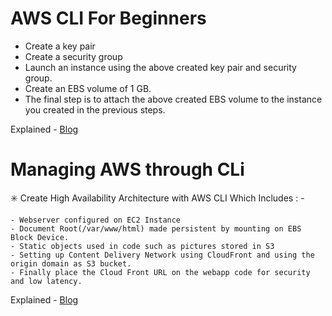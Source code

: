 # AWS CLI For Beginners 

 - Create a key pair
 - Create a security group
 - Launch an instance using the above created key pair and security group.
 - Create an EBS volume of 1 GB.
 - The final step is to attach the above created EBS volume to the instance you created in the previous steps.

Explained - [Blog](https://dwibedyabhishek1.medium.com/managing-aws-console-from-command-line-interface-cli-b55eb4dcad97)





# Managing AWS through CLi 

✳️ Create High Availability Architecture with AWS CLI Which Includes : -
    
    - Webserver configured on EC2 Instance
    - Document Root(/var/www/html) made persistent by mounting on EBS Block Device.
    - Static objects used in code such as pictures stored in S3
    - Setting up Content Delivery Network using CloudFront and using the origin domain as S3 bucket.
    - Finally place the Cloud Front URL on the webapp code for security and low latency.

Explained -
[Blog](https://dwibedyabhishek1.medium.com/create-high-availability-architecture-with-aws-cli-3181049577a7)
